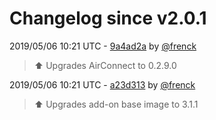 # Changelog since v2.0.1

2019/05/06 10:21 UTC - [9a4ad2a](https://github.com/hassio-addons/addon-aircast/commit/9a4ad2ad083a3ae00bd69d5e485d5d40ce997345) by [@frenck](https://github.com/frenck)
> :arrow_up: Upgrades AirConnect to 0.2.9.0 

2019/05/06 10:21 UTC - [a23d313](https://github.com/hassio-addons/addon-aircast/commit/a23d313f17d15a9c6618e78f8dc8d846b1660e15) by [@frenck](https://github.com/frenck)
> :arrow_up: Upgrades add-on base image to 3.1.1 

